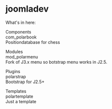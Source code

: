 joomladev
=========
What's in here:<br />

Components<br />
	com_polarbook<br />
		Positiondatabase for chess<br />
		
Modules<br />
	mod_polarmenu<br />
		Fork of J3.x menu so botstrap menu works in J2.5.<br />
		
Plugins<br />
	polarstrap<br />
		Bootstrap for J2.5+<br />
		
Templates<br />
	polartemplate<br />
		Just a template<br />